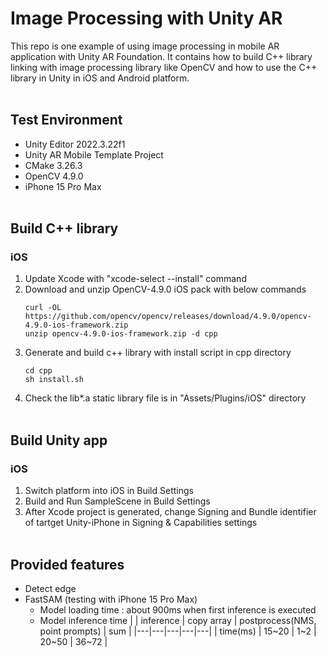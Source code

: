# Image Processing with Unity AR
This repo is one example of using image processing in mobile AR application with Unity AR Foundation. It contains how to build C++ library linking with image processing library like OpenCV and how to use the C++ library in Unity in iOS and Android platform.
<br/><br>

## Test Environment
- Unity Editor 2022.3.22f1
- Unity AR Mobile Template Project
- CMake 3.26.3
- OpenCV 4.9.0
- iPhone 15 Pro Max
<br/><br>

## Build C++ library
### iOS
1. Update Xcode with "xcode-select --install" command
2. Download and unzip OpenCV-4.9.0 iOS pack with below commands
    ```
    curl -OL https://github.com/opencv/opencv/releases/download/4.9.0/opencv-4.9.0-ios-framework.zip
    unzip opencv-4.9.0-ios-framework.zip -d cpp
    ```
3. Generate and build c++ library with install script in cpp directory
    ```
    cd cpp
    sh install.sh
    ```
4. Check the lib*.a static library file is in "Assets/Plugins/iOS" directory
<br/><br>

## Build Unity app
### iOS
1. Switch platform into iOS in Build Settings
2. Build and Run SampleScene in Build Settings
3. After Xcode project is generated, change Signing and Bundle identifier of tartget Unity-iPhone in Signing & Capabilities settings
<br/><br>

## Provided features
- Detect edge
- FastSAM (testing with iPhone 15 Pro Max)
    - Model loading time : about 900ms when first inference is executed
    - Model inference time
        | | inference | copy array | postprocess(NMS, point prompts) | sum |
        |---|---|---|---|---|
        | time(ms) | 15~20 | 1~2 | 20~50 | 36~72 |